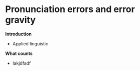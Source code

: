 # Pronunciation errors and error gravity

**Introduction**
+ Applied linguistic

**What counts**
+ lakjdfadf
